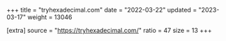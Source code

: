 +++
title = "tryhexadecimal.com"
date = "2022-03-22"
updated = "2023-03-17"
weight = 13046

[extra]
source = "https://tryhexadecimal.com/"
ratio = 47
size = 13
+++
